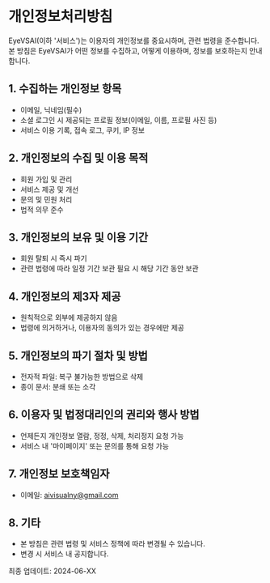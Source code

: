 # 개인정보처리방침

EyeVSAI(이하 '서비스')는 이용자의 개인정보를 중요시하며, 관련 법령을 준수합니다. 본 방침은 EyeVSAI가 어떤 정보를 수집하고, 어떻게 이용하며, 정보를 보호하는지 안내합니다.

## 1. 수집하는 개인정보 항목
- 이메일, 닉네임(필수)
- 소셜 로그인 시 제공되는 프로필 정보(이메일, 이름, 프로필 사진 등)
- 서비스 이용 기록, 접속 로그, 쿠키, IP 정보

## 2. 개인정보의 수집 및 이용 목적
- 회원 가입 및 관리
- 서비스 제공 및 개선
- 문의 및 민원 처리
- 법적 의무 준수

## 3. 개인정보의 보유 및 이용 기간
- 회원 탈퇴 시 즉시 파기
- 관련 법령에 따라 일정 기간 보관 필요 시 해당 기간 동안 보관

## 4. 개인정보의 제3자 제공
- 원칙적으로 외부에 제공하지 않음
- 법령에 의거하거나, 이용자의 동의가 있는 경우에만 제공

## 5. 개인정보의 파기 절차 및 방법
- 전자적 파일: 복구 불가능한 방법으로 삭제
- 종이 문서: 분쇄 또는 소각

## 6. 이용자 및 법정대리인의 권리와 행사 방법
- 언제든지 개인정보 열람, 정정, 삭제, 처리정지 요청 가능
- 서비스 내 '마이페이지' 또는 문의를 통해 요청 가능

## 7. 개인정보 보호책임자
- 이메일: aivisualny@gmail.com

## 8. 기타
- 본 방침은 관련 법령 및 서비스 정책에 따라 변경될 수 있습니다.
- 변경 시 서비스 내 공지합니다.

최종 업데이트: 2024-06-XX 